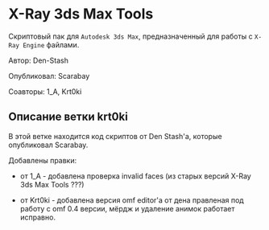 # X-Ray 3ds Max Tools

Скриптовый пак для `Autodesk 3ds Max`, предназначенный для работы с `X-Ray Engine` файлами.

Автор: Den-Stash

Опубликовал: Scarabay

Соавторы: 1_A, Krt0ki

## Описание ветки krt0ki

В этой ветке находится код скриптов от Den Stash'а, которые опубликовал Scarabay.

Добавлены правки:

 - от 1_A - добавлена проверка invalid faces (из старых версий X-Ray 3ds Max Tools ???)

 - от Krt0ki - добавлена версия omf editor'a от дена правленая под работу с omf 0.4 версии, мёрдж и удаление анимок работает исправно.
